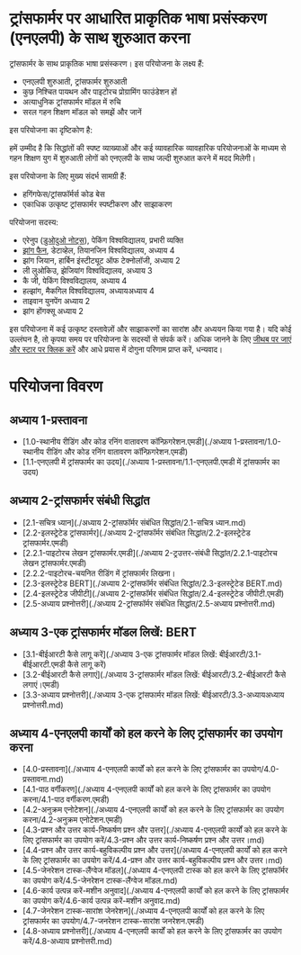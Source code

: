 # ट्रांसफार्मर पर आधारित प्राकृतिक भाषा प्रसंस्करण (एनएलपी) के साथ शुरुआत करना
ट्रांसफार्मर के साथ प्राकृतिक भाषा प्रसंस्करण।
इस परियोजना के लक्ष्य हैं:
- एनएलपी शुरुआती, ट्रांसफार्मर शुरुआती
- कुछ निश्चित पायथन और पाइटोरच प्रोग्रामिंग फाउंडेशन हों
- अत्याधुनिक ट्रांसफार्मर मॉडल में रुचि
- सरल गहन शिक्षण मॉडल को समझें और जानें

इस परियोजना का दृष्टिकोण है:

हमें उम्मीद है कि सिद्धांतों की स्पष्ट व्याख्याओं और कई व्यावहारिक व्यावहारिक परियोजनाओं के माध्यम से गहन शिक्षण युग में शुरुआती लोगों को एनएलपी के साथ जल्दी शुरुआत करने में मदद मिलेगी।

इस परियोजना के लिए मुख्य संदर्भ सामग्री हैं:
- हगिंगफेस/ट्रांसफॉर्मर्स कोड बेस
- एकाधिक उत्कृष्ट ट्रांसफार्मर स्पष्टीकरण और साझाकरण

परियोजना सदस्य:
- एरेनुप ([डुओदुओ नोट्स](https://www.zhihu.com/people/nai-ping-46-76)), पेकिंग विश्वविद्यालय, प्रभारी व्यक्ति
- [झांग फैन](https://github.com/zhangfanTJU), डेटाव्हेल, तियानजिन विश्वविद्यालय, अध्याय 4
- झांग जियान, हार्बिन इंस्टीट्यूट ऑफ टेक्नोलॉजी, अध्याय 2
- ली लुओकिउ, झेजियांग विश्वविद्यालय, अध्याय 3
- कै जी, पेकिंग विश्वविद्यालय, अध्याय 4
- हल्झांग, मैकगिल विश्वविद्यालय, अध्यायअध्याय 4
- ताइवान युनपेंग अध्याय 2
- झांग होंगक्सू अध्याय 2

इस परियोजना में कई उत्कृष्ट दस्तावेज़ों और साझाकरणों का सारांश और अध्ययन किया गया है। यदि कोई उल्लंघन है, तो कृपया समय पर परियोजना के सदस्यों से संपर्क करें। अधिक जानने के लिए [जीथब पर जाएं और स्टार पर क्लिक करें](https://github.com/datawhalechina/learn-nlp-with-transformers) और आधे प्रयास में दोगुना परिणाम प्राप्त करें, धन्यवाद।

# परियोजना विवरण
## अध्याय 1-प्रस्तावना
* [1.0-स्थानीय रीडिंग और कोड रनिंग वातावरण कॉन्फ़िगरेशन.एमडी](./अध्याय 1-प्रस्तावना/1.0-स्थानीय रीडिंग और कोड रनिंग वातावरण कॉन्फ़िगरेशन.एमडी)
* [1.1-एनएलपी में ट्रांसफार्मर का उदय](./अध्याय 1-प्रस्तावना/1.1-एनएलपी.एमडी में ट्रांसफार्मर का उदय)

## अध्याय 2-ट्रांसफार्मर संबंधी सिद्धांत
* [2.1-सचित्र ध्यान](./अध्याय 2-ट्रांसफॉर्मर संबंधित सिद्धांत/2.1-सचित्र ध्यान.md)
* [2.2-इलस्ट्रेटेड ट्रांसफार्मर](./अध्याय 2-ट्रांसफॉर्मर संबंधित सिद्धांत/2.2-इलस्ट्रेटेड ट्रांसफार्मर.एमडी)
* [2.2.1-पाइटोरच लेखन ट्रांसफार्मर.एमडी](./अध्याय 2-ट्रउत्तर-संबंधी सिद्धांत/2.2.1-पाइटोरच लेखन ट्रांसफार्मर.एमडी)
* [2.2.2-पाइटोरच-चयनित रीडिंग में ट्रांसफार्मर लिखना।
* [2.3-इलस्ट्रेटेड BERT](./अध्याय 2-ट्रांसफॉर्मर संबंधित सिद्धांत/2.3-इलस्ट्रेटेड BERT.md)
* [2.4-इलस्ट्रेटेड जीपीटी](./अध्याय 2-ट्रांसफॉर्मर संबंधित सिद्धांत/2.4-इलस्ट्रेटेड जीपीटी.एमडी)
* [2.5-अध्याय प्रश्नोत्तरी](./अध्याय 2-ट्रांसफॉर्मर संबंधित सिद्धांत/2.5-अध्याय प्रश्नोत्तरी.md)

## अध्याय 3-एक ट्रांसफार्मर मॉडल लिखें: BERT
* [3.1-बीईआरटी कैसे लागू करें](./अध्याय 3-एक ट्रांसफार्मर मॉडल लिखें: बीईआरटी/3.1-बीईआरटी.एमडी कैसे लागू करें)
* [3.2-बीईआरटी कैसे लगाएं](./अध्याय 3-ट्रांसफार्मर मॉडल लिखें: बीईआरटी/3.2-बीईआरटी कैसे लगाएं।एमडी)
* [3.3-अध्याय प्रश्नोत्तरी](./अध्याय 3-एक ट्रांसफार्मर मॉडल लिखें: बीईआरटी/3.3-अध्यायअध्याय प्रश्नोत्तरी.md)

## अध्याय 4-एनएलपी कार्यों को हल करने के लिए ट्रांसफार्मर का उपयोग करना
* [4.0-प्रस्तावना](./अध्याय 4-एनएलपी कार्यों को हल करने के लिए ट्रांसफार्मर का उपयोग/4.0-प्रस्तावना.md)
* [4.1-पाठ वर्गीकरण](./अध्याय 4-एनएलपी कार्यों को हल करने के लिए ट्रांसफार्मर का उपयोग करना/4.1-पाठ वर्गीकरण.एमडी)
* [4.2-अनुक्रम एनोटेशन](./अध्याय 4-एनएलपी कार्यों को हल करने के लिए ट्रांसफार्मर का उपयोग करना/4.2-अनुक्रम एनोटेशन.एमडी)
* [4.3-प्रश्न और उत्तर कार्य-निष्कर्षण प्रश्न और उत्तर](./अध्याय 4-एनएलपी कार्यों को हल करने के लिए ट्रांसफार्मर का उपयोग करें/4.3-प्रश्न और उत्तर कार्य-निष्कर्षण प्रश्न और उत्तर।md)
* [4.4-प्रश्न और उत्तर कार्य-बहुविकल्पीय प्रश्न और उत्तर](/अध्याय 4-एनएलपी कार्यों को हल करने के लिए ट्रांसफार्मर का उपयोग करें/4.4-प्रश्न और उत्तर कार्य-बहुविकल्पीय प्रश्न और उत्तर।md)
* [4.5-जेनरेशन टास्क-लैंग्वेज मॉडल](./अध्याय 4-एनएलपी टास्क को हल करने के लिए ट्रांसफॉर्मर का उपयोग करें/4.5-जेनरेशन टास्क-लैंग्वेज मॉडल.md)
* [4.6-कार्य उत्पन्न करें-मशीन अनुवाद](./अध्याय 4-एनएलपी कार्यों को हल करने के लिए ट्रांसफार्मर का उपयोग करें/4.6-कार्य उत्पन्न करें-मशीन अनुवाद.md)
* [4.7-जेनरेशन टास्क-सारांश जेनरेशन](./अध्याय 4-एनएलपी कार्यों को हल करने के लिए ट्रांसफार्मर का उपयोग/4.7-जनरेशन टास्क-सारांश जनरेशन.एमडी)
* [4.8-अध्याय प्रश्नोत्तरी](./अध्याय 4-एनएलपी कार्यों को हल करने के लिए ट्रांसफार्मर का उपयोग करें/4.8-अध्याय प्रश्नोत्तरी.md)